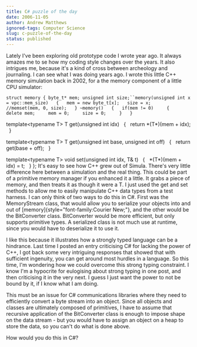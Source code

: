```yaml
---
title: C# puzzle of the day
date: 2006-11-05
author: Andrew Matthews
ignored-tags: Computer Science
slug: c-puzzle-of-the-day
status: published
---
```


Lately I've been exploring old prototype code I wrote year ago. It always amazes me to se how my coding style changes over the years. It also intrigues me, because it's a kind of cross between archeology and journaling. I can see what I was doing years ago. I wrote this little C++ memory simulation back in 2002, for a the memory component of a little CPU simulator:

`struct memory { byte_t* mem; unsigned int size;``memory(unsigned int x = vpc::mem_size)   {   mem = new byte_t[x];   size = x;   //memset(mem, 0, size);   } ~memory()   {   if(mem != 0)     {     delete mem;     mem = 0;     size = 0;     }   }`

template\<typename T\>
T get(unsigned int idx)
  {
  return \*(T\*)(mem + idx);
  }

template\<typename T\>
T get(unsigned int base, unsigned int off)
  {
  return get(base + off);
  }

template\<typename T\>
void set(unsigned int idx, T& t)
  {
  \*(T\*)(mem + idx) = t;
  }
};
It's easy to see how C++ grew out of Simula. There's very little difference here between a simulation and the real thing. This could be part of a primitive memory manager if you enhanced it a little. It grabs a piece of memory, and then treats it as though it were a T. I just used the get and set methods to allow me to easily manipulate C++ data types from a test harness. I can only think of two ways to do this in C\#. First was the MemoryStream class, that would allow you to serialize your objects into and out of [memory]{style="font-family:Courier New;"}, and the other would be the BitConverter class. BitConverter would be more efficient, but only supports primitive types. A serialized class is not much use at runtime, since you would have to deserialize it to use it.

I like this because it illustrates how a strongly typed language can be a hindrance. Last time I posted an entry criticising C\# for lacking the power of C++, I got back some very intriguing responses that showed that with sufficient ingenuity, you can get around most hurdles in a language. So this time, I'm wondering how we could overcome this strong typing constraint. I know I'm a hypocrite for eulogising about strong typing in one post, and then criticising it in the very next. I guess I just want the power to not be bound by it, if I know what I am doing.

This must be an issue for C\# communications libraries where they need to efficiently convert a byte stream into an object. Since all objects and classes are ultimately composed of primitives, I have to assume that recursive application of the BitConverter class is enough to impose shape on the data stream - but you would have to assign an object on a heap to store the data, so you can't do what is done above.

How would you do this in C\#?
